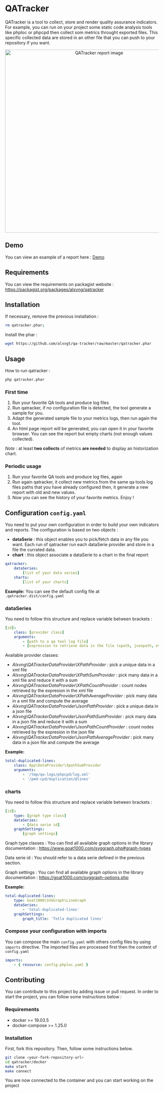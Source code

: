 # QATracker
QATracker is a tool to collect, store and render quality assurance indicators.  
For example, you can run on your project some static code analysis tools like phploc or phpcpd then collect som metrics
throught exported files. This specific collected data are stored in an other file that you can push to your repository if you want.

<div align="center">
    <img alt="QATracker report image" src="https://alxvgt.github.io/qatracker/images/qatracker.jpg" width="600" />
</div>

## Demo
You can view an example of a report here : [Demo](https://alxvgt.github.io/qatracker/)

## Requirements
You can view the requirements on packagist website : https://packagist.org/packages/alxvng/qatracker

## Installation
If necessary, remove the previous installation :

```bash
rm qatracker.phar;
```

Install the phar :
```bash
wget https://github.com/alxvgt/qa-tracker/raw/master/qatracker.phar
```

## Usage

How to run qatracker : 
```bash
php qatracker.phar
```

### First time
1. Run your favorite QA tools and produce log files
1. Run qatracker, if no configuration file is detected, the tool generate a sample for you.
1. Adapt the generated sample file to your metrics logs, then run again the tool.
1. An html page report will be generated, you can open it in your favorite browser. You can see the report but empty charts (not enough values collected).

_Note :_ at least **two collects** of metrics **are needed** to display an historization chart.

### Periodic usage
1. Run your favorite QA tools and produce log files, again
1. Run again qatracker, it collect new metrics from the same qa tools log files paths that you have already configured then, it generate a new report with old and new values.
1. Now you can see the history of your favorite metrics. Enjoy !

## Configuration `config.yaml`

You need to put your own configuration in order to build your own indicators and reports.
The configuration is based on two objects :
 - **dataSerie** : this object enables you to pick/fetch data in any file you want. Each run of qatracker run each dataSerie provider and store in a file the currated data.
 - **chart** : this object associate a dataSerie to a chart in the final report
 
```yaml
qatracker:
    dataSeries:
        [list of your data series]
    charts:
        [list of your charts]
```

**Example:**
You can see the default config file at `.qatracker.dist/config.yaml`

### dataSeries

You need to follow this structure and replace variable between brackets :

```yaml
[id]:
    class: [provider class]
    arguments:
        - [path to a qa tool log file]
        - [expression to retrieve data in the file (xpath, jsonpath, etc.)]
```

Available provider classes:
- _Alxvng\QATrackerDataProvider\XPathProvider_ : pick a unique data in a xml file 
- _Alxvng\QATrackerDataProvider\XPathSumProvider_ : pick many data in a xml file and reduce it with a sum
- _Alxvng\QATrackerDataProvider\XPathCountProvider_ : count nodes retrieved by the expresion in the xml file
- _Alxvng\QATrackerDataProvider\XPathAverageProvider_ : pick many data in a xml file and compute the average
- _Alxvng\QATrackerDataProvider\JsonPathProvider_ : pick a unique data in a json file
- _Alxvng\QATrackerDataProvider\JsonPathSumProvider_ : pick many data in a json file and reduce it with a sum
- _Alxvng\QATrackerDataProvider\JsonPathCountProvider_ : count nodes retrieved by the expresion in the json file
- _Alxvng\QATrackerDataProvider\JsonPathAverageProvider_ : pick many data in a json file and compute the average

**Example:** 
```yaml
total-duplicated-lines:
    class: App\DataProvider\XpathSumProvider
    arguments:
        - '/tmp/qa-logs/phpcpd/log.xml'
        - '/pmd-cpd/duplication/@lines'
```

### charts

You need to follow this structure and replace variable between brackets :

```yaml
[id]:
    type: [graph type class]
    dataSeries:
        - [data serie id]
    graphSettings:
        [graph settings]
```

Graph type classes :
You can find all available graph options in the library documentation : https://www.goat1000.com/svggraph.php#graph-types

Data serie id :
You should refer to a data serie defined in the previous section.

Graph settings :
You can find all available graph options in the library documentation : https://goat1000.com/svggraph-options.php

**Example:**
```yaml
total-duplicated-lines:
    type: Goat1000\SVGGraph\LineGraph
    dataSeries:
        - 'total-duplicated-lines'
    graphSettings:
        graph_title: 'Totla duplicated lines'
```

### Compose your configuration with imports

You can compose the main `config.yaml` with others config files by using `imports` directive.
The imported files are processed first then the content of `config.yaml` 

```yaml
imports:
    - { resource: config-phploc.yaml }
```  

## Contributing
You can contribute to this project by adding issue or pull request.
In order to start the project, you can follow some instructions below :

### Requirements
* docker >= 19.03.5
* docker-compose >= 1.25.0

### Installation

First, fork this repository.
Then, follow some instructions below.

```bash
git clone <your-fork-repository-url>
cd qatracker/docker
make start
make connect
```
You are now connected to the container and you can start working on the project

